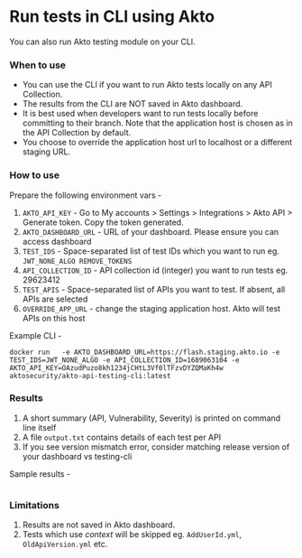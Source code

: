 # Run tests in CLI using Akto

You can also run Akto testing module on your CLI.

### When to use

* You can use the CLI if you want to run Akto tests locally on any API Collection.
* The results from the CLI are NOT saved in Akto dashboard.
* It is best used when developers want to run tests locally before committing to their branch. Note that the application host is chosen as in the API Collection by default.
* You choose to override the application host url to localhost or a different staging URL.

### How to use

Prepare the following environment vars -

1. `AKTO_API_KEY` - Go to My accounts > Settings > Integrations > Akto API > Generate token. Copy the token generated.
2. `AKTO_DASHBOARD_URL` - URL of your dashboard. Please ensure you can access dashboard
3. `TEST_IDS` - Space-separated list of test IDs which you want to run eg. `JWT_NONE_ALGO REMOVE_TOKENS`
4. `API_COLLECTION_ID` - API collection id (integer) you want to run tests eg. 29623412
5. `TEST_APIS` - Space-separated list of APIs you want to test. If absent, all APIs are selected
6. `OVERRIDE_APP_URL` - change the staging application host. Akto will test APIs on this host

Example CLI -

```
docker run   -e AKTO_DASHBOARD_URL=https://flash.staging.akto.io -e TEST_IDS=JWT_NONE_ALGO -e API_COLLECTION_ID=1689063104 -e AKTO_API_KEY=OAzudPuzo8kh1234jCHtL3Vf0lTFzvDYZQMaKh4w  aktosecurity/akto-api-testing-cli:latest
```

### Results

1. A short summary (API, Vulnerability, Severity) is printed on command line itself
2. A file `output.txt` contains details of each test per API
3. If you see version mismatch error, consider matching release version of your dashboard vs testing-cli

Sample results -&#x20;

<figure><img src="https://github.com/akto-api-security/Documentation/assets/91221068/d6685ffe-463a-49ea-85c8-0fc670714c49" alt=""><figcaption></figcaption></figure>

### Limitations

1. Results are not saved in Akto dashboard.
2. Tests which use _context_ will be skipped eg. `AddUserId.yml`, `OldApiVersion.yml` etc.
